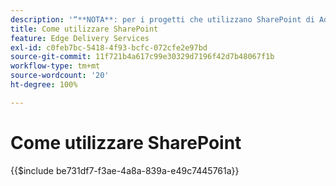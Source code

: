 ```yaml
---
description: '“**NOTA**: per i progetti che utilizzano SharePoint di Adobe (<https://adobe.sharepoint.com>) continua qui.”'
title: Come utilizzare SharePoint
feature: Edge Delivery Services
exl-id: c0feb7bc-5418-4f93-bcfc-072cfe2e97bd
source-git-commit: 11f721b4a617c99e30329d7196f42d7b48067f1b
workflow-type: tm+mt
source-wordcount: '20'
ht-degree: 100%

---
```


# Come utilizzare SharePoint

{{$include be731df7-f3ae-4a8a-839a-e49c7445761a}}

